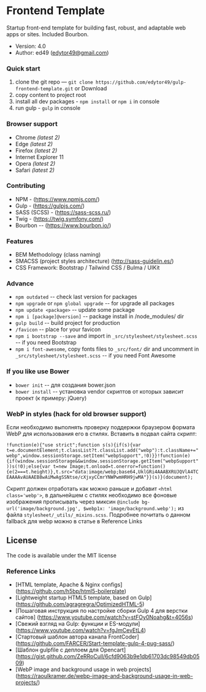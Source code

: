 # Frontend Template

Startup front-end template for building fast, robust, and adaptable web apps or sites. Included Bourbon.

* Version: 4.0
* Author: ed49 (edytor49@gmail.com)

### Quick start

1. clone the git repo — `git clone https://github.com/edytor49/gulp-frontend-template.git` or Download
2. copy content to project root
3. install all dev packages - `npm install` or `npm i` in console
4. run gulp - `gulp` in console

### Browser support

* Chrome *(latest 2)*
* Edge *(latest 2)*
* Firefox *(latest 2)*
* Internet Explorer 11
* Opera *(latest 2)*
* Safari *(latest 2)*

### Contributing

* NPM - (https://www.npmjs.com/)
* Gulp - (https://gulpjs.com/)
* SASS (SCSS) - (https://sass-scss.ru/)
* Twig - (https://twig.symfony.com/)
* Bourbon -- (https://www.bourbon.io/)

### Features

* BEM Methodology (class naming)
* SMACSS (project styles architecture) (http://sass-guidelin.es/)
* CSS Framework: Bootstrap / Tailwind CSS / Bulma / UIKit

### Advance

* `npm outdated` -- check last version for packages
* `npm upgrade` or `npm global upgrade` -- for upgrade all packages
* `npm update <package>` -- update some package
* `npm i [package]@version]` -- package install in /node_modules/ dir
* `gulp build` -- build project for production
* `/favicon` -- place for your favicon
* `npm i bootstrap --save` and import in `_src/stylesheet/stylesheet.scss` -- if you need Bootstrap
* `npm i font-awesome`, copy fonts files to `_src/font/` dir and uncomment in `_src/stylesheet/stylesheet.scss` -- if you need Font Awesome

### If you like use Bower

* `bower init` -- для создания bower.json
* `bower install` -- установка vendor скриптов от которых зависит проект (к примеру: jQuery)

### WebP in styles (hack for old browser support)

Если необходимо выполнять проверку поддержки браузером формата WebP для использования его в стилях. Вставить в подвал сайта скрипт:

`!function(e){"use strict";function s(s){if(s){var t=e.documentElement;t.classList?t.classList.add("webp"):t.className+=" webp",window.sessionStorage.setItem("webpSupport",!0)}}!function(e){if(window.sessionStorage&&window.sessionStorage.getItem("webpSupport"))s(!0);else{var t=new Image;t.onload=t.onerror=function(){e(2===t.height)},t.src="data:image/webp;base64,UklGRi4AAABXRUJQVlA4TCEAAAAvAUAAEB8wAiMwAgSSNtse/cXjxyCCmrYNWPwmHRH9jwMA"}}(s)}(document);`

Скрипт должен отработать как можно раньше и добавит `<html class='webp'>`, в дальнейшем с стилях необходимо все фоновые изображения прописывать через миксин `@include bg-url('image/background.jpg', $webp1x: 'image/background.webp');` из файла `stylesheet/_utils/_mixins.scss`. Подробнее почитать о данном fallback для webp можно в статье в Reference Links

## License

The code is available under the MIT license

### Reference Links

* [HTML template, Apache & Nginx configs] (https://github.com/h5bp/html5-boilerplate)
* [Lightweight startup HTML5 template, based on Gulp] (https://github.com/agragregra/OptimizedHTML-5)
* [Пошаговая инструкция по настройке сборки Gulp 4 для верстки сайтов] (https://www.youtube.com/watch?v=stFOy0Noahg&t=4056s)
* [Свежий взгляд на Gulp: функции и ES-модули] (https://www.youtube.com/watch?v=fgJmCevEtL4)
* [Стартовый шаблон автора канала FrontCoder] (https://github.com/FARCER/Start-template-gulp-4-pug-sass/)
* [Шаблон gulpfile с деплоем для Opencart] (https://gist.github.com/ZeRRoCull/6cfd9063b9e1db61703dc98549db0509)
* [WebP image and background usage in web projects] (https://raoulkramer.de/webp-image-and-background-usage-in-web-projects/)
